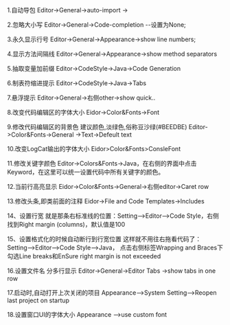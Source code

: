 1.自动导包 
	Editor->General->auto-import ->
	
2.忽略大小写 
	Editor->General->Code-completion --设置为None;
	
3.永久显示行号 
	Editor->General->Appearance->show line numbers;
	
4.显示方法间隔线
	Editor->General->Appearance->show method separators
	
5.抽取变量加前缀
	Editor->CodeStyle->Java->Code Generation
	
6.制表符缩进提示
	Editor->CodeStyle->Java->Tabs
	
7.悬浮提示
	Editor->General->右侧other->show quick..
	
8.改变代码编辑区的字体大小
	Eidor->Color&Fonts->Font
	
9.修改代码编辑区的背景色
	建议颜色,淡绿色,俗称豆沙绿(#BEEDBE)
	Editor->Color&Fonts->General ->Text->Defeult text
	
10.改变LogCat输出的字体大小
	Eidor>Color&Fonts>ConsleFont
		
11.修改关键字颜色
	Editor->Colors&Fonts->Java，在右侧的界面中点击Keyword，在这里可以统一设置代码中所有关键字的颜色。
	
12.当前行高亮显示
	Eidor->Color&Fonts->General->右侧editor->Caret row

13.修改头条,即类前面的注释
	Eidor->File and Code Templates->Includes
	
14、设置行宽
就是那条右标准线的位置：Setting-->Editor-->Code Style，右侧找到Right margin (columns)，默认值是100

15、设置格式化的时候自动断行到行宽位置
这样就不用往右拖看代码了：Setting-->Editor-->Code Style-->Java，
点击右侧标签Wrapping and Braces下勾选Line breaks和EnSure right margin is not exceeded

16.设置文件名 分多行显示
	Editor->General->Editor Tabs ->show tabs in one row

17.启动时,自动打开上次关闭的项目
	Appearance-->System Setting-->Reopen last project on startup

18.设置窗口UI的字体大小
	Appearance -->use custom font